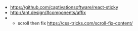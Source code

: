 - https://github.com/captivationsoftware/react-sticky
- http://ant.design/#components/affix
- - scroll then fix https://css-tricks.com/scroll-fix-content/